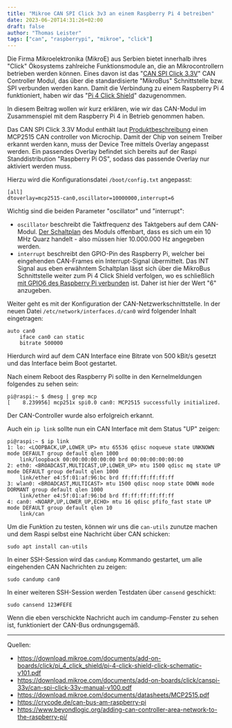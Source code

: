 ```yaml
---
title: "Mikroe CAN SPI Click 3v3 an einem Raspberry Pi 4 betreiben"
date: 2023-06-20T14:31:26+02:00
draft: false
author: "Thomas Leister"
tags: ["can", "raspberrypi", "mikroe", "click"]
---
```


Die Firma Mikroelektronika (MikroE) aus Serbien bietet innerhalb ihres "Click" Ökosystems zahlreiche Funktionsmodule an, die an Mikrocontrollern betrieben werden können. Eines davon ist das "[CAN SPI Click 3.3V](https://www.mikroe.com/can-spi-33v-click)" CAN Controller Modul, das über die standardisierte "MikroBus" Schnittstelle bzw. SPI verbunden werden kann. Damit die Verbindung zu einem Raspberry Pi 4 funktioniert, haben wir das "[Pi 4 Click Shield](https://www.mikroe.com/pi-4-click-shield)" dazugenommen. 

In diesem Beitrag wollen wir kurz erklären, wie wir das CAN-Modul im Zusammenspiel mit dem Raspberry Pi 4 in Betrieb genommen haben. 

<!--more-->


Das CAN SPI Click 3.3V Modul enthält laut [Produktbeschreibung](https://www.mikroe.com/can-spi-33v-click) einen  MCP2515 CAN controller von Microchip. Damit der Chip von seinem Treiber erkannt werden kann, muss der Device Tree mittels Overlay angepasst werden. Ein passendes Overlay befindet sich bereits auf der Raspi Standdistribution "Raspberry Pi OS", sodass das passende Overlay nur aktiviert werden muss. 

Hierzu wird die Konfigurationsdatei `/boot/config.txt` angepasst:

	[all]
	dtoverlay=mcp2515-can0,oscillator=10000000,interrupt=6

Wichtig sind die beiden Parameter "oscillator" und "interrupt":

* `oscillator` beschreibt die Taktfrequenz des Taktgebers auf dem CAN-Modul. [Der Schaltplan](https://download.mikroe.com/documents/add-on-boards/click/canspi-33v/can-spi-click-33v-manual-v100.pdf) des Moduls offenbart, dass es sich um ein 10 MHz Quarz handelt - also müssen hier 10.000.000 Hz angegeben werden. 
* `interrupt` beschreibt den GPIO-Pin des Raspberry Pi, welcher bei eingehenden CAN-Frames ein Interrupt-Signal übermittelt. Das INT Signal aus eben erwähntem Schaltplan lässt sich über die MikroBus Schnittstelle weiter zum Pi 4 Click Shield verfolgen, wo es schließlich [mit GPIO6 des Raspberry Pi verbunden](https://download.mikroe.com/documents/add-on-boards/click/pi_4_click_shield/pi-4-click-shield-click-schematic-v101.pdf) ist. Daher ist hier der Wert "6" anzugeben.

Weiter geht es mit der Konfiguration der CAN-Netzwerkschnittstelle. In der neuen Datei `/etc/network/interfaces.d/can0` wird folgender Inhalt eingetragen:

	auto can0
		iface can0 can static
  		bitrate 500000

Hierdurch wird auf dem CAN Interface eine Bitrate von 500 kBit/s gesetzt und das Interface beim Boot gestartet. 

Nach einem Reboot des Raspberry Pi sollte in den Kernelmeldungen folgendes zu sehen sein:

	pi@raspi:~ $ dmesg | grep mcp
	[    8.239956] mcp251x spi0.0 can0: MCP2515 successfully initialized.

Der CAN-Controller wurde also erfolgreich erkannt.

Auch ein `ip link` sollte nun ein CAN Interface mit dem Status "UP" zeigen:

	pi@raspi:~ $ ip link
	1: lo: <LOOPBACK,UP,LOWER_UP> mtu 65536 qdisc noqueue state UNKNOWN mode DEFAULT group default qlen 1000
	    link/loopback 00:00:00:00:00:00 brd 00:00:00:00:00:00
	2: eth0: <BROADCAST,MULTICAST,UP,LOWER_UP> mtu 1500 qdisc mq state UP mode DEFAULT group default qlen 1000
	    link/ether e4:5f:01:af:96:bc brd ff:ff:ff:ff:ff:ff
	3: wlan0: <BROADCAST,MULTICAST> mtu 1500 qdisc noop state DOWN mode DORMANT group default qlen 1000
	    link/ether e4:5f:01:af:96:bd brd ff:ff:ff:ff:ff:ff
	4: can0: <NOARP,UP,LOWER_UP,ECHO> mtu 16 qdisc pfifo_fast state UP mode DEFAULT group default qlen 10
	    link/can

Um die Funktion zu testen, können wir uns die `can-utils` zunutze machen und dem Raspi selbst eine Nachricht über CAN schicken:

	sudo apt install can-utils

In einer SSH-Session wird das `candump` Kommando gestartet, um alle eingehenden CAN Nachrichten zu zeigen:

	sudo candump can0

In einer weiteren SSH-Session werden Testdaten über `cansend` geschickt:

	sudo cansend 123#FEFE

Wenn die eben verschickte Nachricht auch im candump-Fenster zu sehen ist, funktioniert der CAN-Bus ordnungsgemäß.

---

Quellen: 

* https://download.mikroe.com/documents/add-on-boards/click/pi_4_click_shield/pi-4-click-shield-click-schematic-v101.pdf
* https://download.mikroe.com/documents/add-on-boards/click/canspi-33v/can-spi-click-33v-manual-v100.pdf
* https://download.mikroe.com/documents/datasheets/MCP2515.pdf
* https://crycode.de/can-bus-am-raspberry-pi
* https://www.beyondlogic.org/adding-can-controller-area-network-to-the-raspberry-pi/
